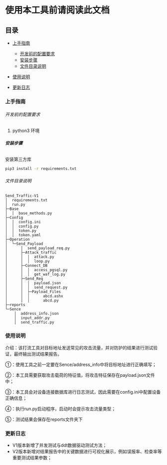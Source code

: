 

# 使用本工具前请阅读此文档

## 目录

- [上手指南](#上手指南)
  - [开发前的配置要求](#开发前的配置要求)
  - [安装步骤](#安装步骤)
  - [文件目录说明](#文件目录说明)
  
- [使用说明](#文件目录说明)

- [更新日志](#更新日志)

  

### 上手指南

###### 开发前的配置要求

1. python3 环境

###### **安装步骤**

安装第三方库

```sh
pip3 install -r requirements.txt
```

###### 文件目录说明   ######

```
Send_Traffic-V1 
│  requirements.txt
│  run.py
├─Base
│  │  base_methods.py
├─Config
│  │  config.ini
│  │  config.py
│  │  token.py
│  │  token.yaml
├─Operation
│  └─Send_Payload
│      │  send_payload_req.py
│      ├─Attack_traffic
│      │  │  attack.py
│      │  │  loop.py
│      ├─Connect_DB
│      │  │  access_pgsql.py
│      │  │  get_waf_log.py
│      ├─Send_Req
│      │  │  payload.json
│      │  │  send_request.py
│      │  ├─Payload_Files
│      │  │      abcd.ashx
│      │  │      abcd.py
├─reports
└─Sence
    │  address_info.json
    │  input_addr.py
    │  send_traffic.py

```



### 使用说明

介绍：该打流工具对目标地址发送常见的攻击流量，并对防护的结果进行测试验证，最终输出测试结果报告。

①：使用工具之前一定要在Sence/address_info中将目标地址进行正确填写；

②：本工具需要获取攻击载荷的特征值，将攻击特征保存在payload.json文件中；

③：本工具会对设备连接数据库进行日志测试，因此需要在config.ini中配置设备正确信息；

④：执行run.py启动程序，启动时会提示攻击流量类型；

⑤：测试结果会保存在reports文件夹下



### 更新日志

- V1版本新增了并发测试与ddt数据驱动测试方法；
- V2版本新增对结果报告中的关键数据进行可视化展示，例如误报率、检查率等重要测试结果参数；







